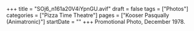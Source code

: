 +++
title = "SOj6_n161a20V4iYpnGU.avif"
draft = false
tags = ["Photos"]
categories = ["Pizza Time Theatre"]
pages = ["Kooser Pasqually (Animatronic)"]
startDate = ""
+++
Promotional Photo, December 1978.
